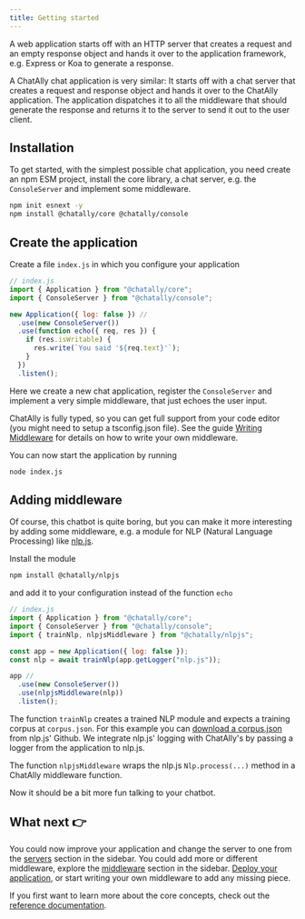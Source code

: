 ```yaml
---
title: Getting started
---
```


A web application starts off with an HTTP server that creates a request and an empty response object and hands it over to the application framework, e.g. Express or Koa to generate a response.

A ChatAlly chat application is very similar: It starts off with a chat server that creates a request and response object and hands it over to the ChatAlly application. The application dispatches it to all the middleware that should generate the response and returns it to the server to send it out to the user client.

## Installation

To get started, with the simplest possible chat application, you need create an npm ESM project, install the core library, a chat server, e.g. the `ConsoleServer` and implement some middleware.

```sh
npm init esnext -y
npm install @chatally/core @chatally/console
```

## Create the application

Create a file `index.js` in which you configure your application

```js
// index.js
import { Application } from "@chatally/core";
import { ConsoleServer } from "@chatally/console";

new Application({ log: false }) //
  .use(new ConsoleServer())
  .use(function echo({ req, res }) {
    if (res.isWritable) {
      res.write(`You said '${req.text}'`);
    }
  })
  .listen();
```

Here we create a new chat application, register the `ConsoleServer` and implement a very simple middleware, that just echoes the user input.

ChatAlly is fully typed, so you can get full support from your code editor (you might need to setup a tsconfig.json file). See the guide [Writing Middleware](/guides/middleware) for details on how to write your own middleware.

You can now start the application by running

```sh
node index.js
```

## Adding middleware

Of course, this chatbot is quite boring, but you can make it more interesting by adding some middleware, e.g. a module for NLP (Natural Language Processing) like [nlp.js](/reference/middleware/nlpjs).

Install the module

```sh
npm install @chatally/nlpjs
```

and add it to your configuration instead of the function `echo`

```js
// index.js
import { Application } from "@chatally/core";
import { ConsoleServer } from "@chatally/console";
import { trainNlp, nlpjsMiddleware } from "@chatally/nlpjs";

const app = new Application({ log: false });
const nlp = await trainNlp(app.getLogger("nlp.js"));

app //
  .use(new ConsoleServer())
  .use(nlpjsMiddleware(nlp))
  .listen();
```

The function `trainNlp` creates a trained NLP module and expects a training corpus at `corpus.json`. For this example you can [download a corpus.json](https://raw.githubusercontent.com/axa-group/nlp.js/master/examples/04-qna-web/corpus.json) from nlp.js' Github. We integrate nlp.js' logging with ChatAlly's by passing a logger from the application to nlp.js.

The function `nlpjsMiddleware` wraps the nlp.js `Nlp.process(...)` method in a ChatAlly middleware function.

Now it should be a bit more fun talking to your chatbot.

## What next 👉

You could now improve your application and change the server to one from the [servers](/reference/servers) section in the sidebar. You could add more or different middleware, explore the [middleware](/reference/middleware) section in the sidebar. [Deploy your application](/guides/deployment), or start writing your own middleware to add any missing piece.

If you first want to learn more about the core concepts, check out the [reference documentation](/reference/core).
